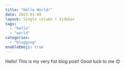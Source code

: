 ```yaml
---
title: "Hello World!"
date: 2023-01-09
layout: Single column + Sidebar
tags:
  - "hello"
  - "world"
categories:
  - "blogging"
enableEmoji: true 
---
```


Hello! 
This is my very fist blog post! 
Good luck to me :blush:
